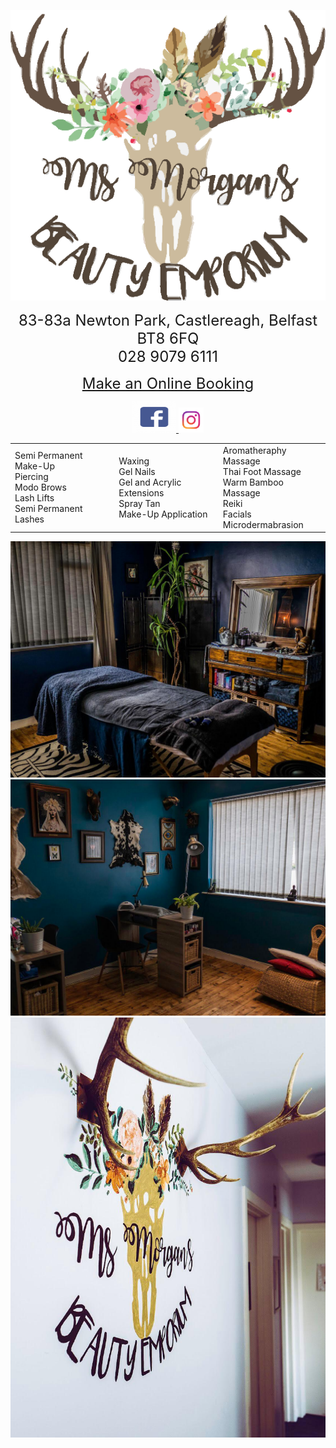 <div>
  <p align="center"> 
    <img src="logo.png">
  </p>

  <p align="center"> 
    <font size="5">
      83-83a Newton Park, Castlereagh, Belfast BT8 6FQ <br>
      028 9079 6111<br>
    </font> 
  </p>
  
   <p align="center">
    <font size="5">
      <a href="https://msmorgansbeautyemporium.as.me">Make an Online Booking</a><br>
    </font>
  </p>

  <p align="center">
    <a href="https://www.facebook.com/msmorgansbeautyemporium">
      <img src="fb.png" alt="FaceBook" height="50" width="70">
	</a>
   
   <a href="https://www.instagram.com/ms_morgans_beauty_emporium">
      <img src="Instagram.png" alt="instagram" height="40" width="40">	    
    </a>
   </p>
 </div>
 
<div>

		
<table>
 <colgroup>
 	<col class="column1" />
 	<col class="column2" />
 	<col class="column3" />
 </colgroup>
 <tr>
 	<td>
		Semi Permanent Make-Up <br>
		Piercing<br>
		Modo Brows<br>
		Lash Lifts<br>
		Semi Permanent Lashes <br>
	</td>
 	
 <td>
		Waxing<br>
		Gel Nails<br>
		Gel and Acrylic Extensions<br>
		Spray Tan<br>
		Make-Up Application
</td>
	 
 <td>
		Aromatheraphy Massage <br>
		Thai Foot Massage <br>
		Warm Bamboo Massage <br>
		Reiki<br>
		Facials<br>
		Microdermabrasion<br>	
	</td>

 </tr>
</table>	
	
</div>


<div>
  <p align="center"> 
    	<img src="treatment.jpg"><br>
	<img src="nails.jpg"><br>
	<img src="antlers.jpg"><br>  
  </p>
</div>	




 
  
  

